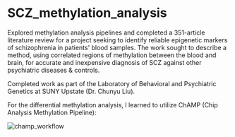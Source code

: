 # SCZ_methylation_analysis 

Explored methylation analysis pipelines and completed a 351-article literature review for a project seeking to identify reliable epigenetic markers of schizophrenia in patients' blood samples. The work sought to describe a method, using correlated regions of methylation between the blood and brain, for accurate and inexpensive diagnosis of SCZ against other psychiatric diseases & controls. 

Completed work as part of the Laboratory of Behavioral and Psychiatric Genetics at SUNY Upstate (Dr. Chunyu Liu). 

For the differential methylation analysis, I learned to utilize ChAMP (Chip Analysis Methylation Pipeline):

![champ_workflow](https://user-images.githubusercontent.com/79488137/195998501-e849014a-87de-4e23-acb4-b5b38b1eec3b.PNG)



